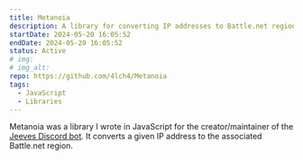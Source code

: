 ```yaml
---
title: Metanoia
description: A library for converting IP addresses to Battle.net regions.
startDate: 2024-05-20 16:05:52
endDate: 2024-05-20 16:05:52
status: Active
# img: 
# img_alt: 
repo: https://github.com/4lch4/Metanoia
tags:
  - JavaScript
  - Libraries
---
```


Metanoia was a library I wrote in JavaScript for the creator/maintainer of the [Jeeves Discord bot][0]. It converts a given IP address to the associated Battle.net region.

[0]: https://www.jeeves.bot
